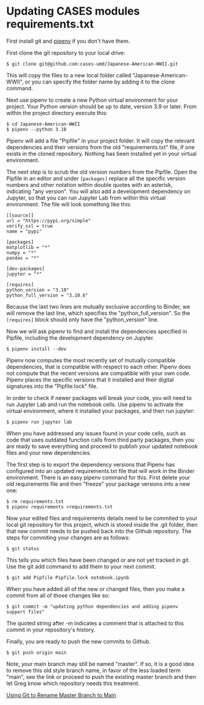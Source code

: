 # Updating CASES modules requirements.txt
First install git and [pipenv](https://pipenv.pypa.io/en/latest/installation.html) if you don't have them.

First clone the git repository to your local drive:
```
$ git clone git@github.com:cases-umd/Japanese-American-WWII.git
```
This will copy the files to a new local folder called "Japanese-American-WWII", or you can specify the folder name by adding it to the clone command.

Next use pipenv to create a new Python virtual environment for your project. Your Python version should be up to date, version 3.9 or later. From within the project directory execute this:
```
$ cd Japanese-American-WWII
$ pipenv --python 3.10
```

Pipenv will add a file "Pipfile" in your project folder. It will copy the relevant dependencies and their versions from the old "requirements.txt" file, if one exists in the cloned repository. Nothing has been installed yet in your virtual environment.

The next step is to scrub the old version numbers from the Pipfile. Open the Pipfile in an editor and under `[packages]` replace all the specific version numbers and other notation within double quotes with an asterisk, indicating "any version". You will also add a development dependency on Jupyter, so that you can run Jupyter Lab from within this virtual environment. The file will look something like this:
```
[[source]]
url = "https://pypi.org/simple"
verify_ssl = true
name = "pypi"

[packages]
matplotlib = "*"
numpy = "*"
pandas = "*"

[dev-packages]
jupyter = "*"

[requires]
python_version = "3.10"
python_full_version = "3.10.6"
```
Because the last two lines are mutually exclusive according to Binder, we will remove the last line, which specifies the "python_full_version". So the `[requires]` block should only have the "python_version" line.

Now we will ask pipenv to find and install the dependencies specified in Pipfile, including the development dependency on Jupyter.
```
$ pipenv install --dev
```
Pipenv now computes the most recently set of mutually compatible dependencies, that is compatible with respect to each other. Pipenv does not compute that the recent versions are compatible with your own code. Pipenv places the specific versions that it installed and their digital signatures into the "Pipfile.lock" file.

In order to check if newer packages will break your code, you will need to run Jupyter Lab and run the notebook cells. Use pipenv to activate the virtual environment, where it installed your packages, and then run jupyter:
```
$ pipenv run jupyter lab
```

When you have addressed any issues found in your code cells, such as code that uses outdated function calls from third party packages, then you are ready to save everything and proceed to publish your updated notebook files and your new dependencies.

The first step is to export the dependency versions that Pipenv has configured into an updated requirements.txt file that will work in the Binder environment. There is an easy pipenv command for this. First delete your old requirements file and then "freeze" your package versions into a new one:
```
$ rm requirements.txt
$ pipenv requirements >requirements.txt
```

Now your edited files and requirements details need to be commited to your local git repository for this project, which is stored inside the .git folder, then that new commit needs to be pushed back into the Github repository. The steps for commiting your changes are as follows:

```
$ git status
```
This tells you which files have been changed or are not yet tracked in git. Use the git add command to add them to your next commit.
```
$ git add Pipfile Pipfile.lock notebook.ipynb
```
When you have added all of the new or changed files, then you make a commit from all of those changes like so:
```
$ git commit -m "updating python dependencies and adding pipenv support files"
```
The quoted string after -m indicates a comment that is attached to this commit in your repository's history.

Finally, you are ready to push the new commits to Github.
```
$ git push origin main
```
Note, your main branch may still be named "master". If so, it is a good idea to remove this old style branch name, in favor of the less loaded term "main", see the link or proceed to push the existing master branch and then let Greg know which repository needs this treatment.

[Using Git to Rename Master Branch to Main](https://www.git-tower.com/learn/git/faq/git-rename-master-to-main/)


